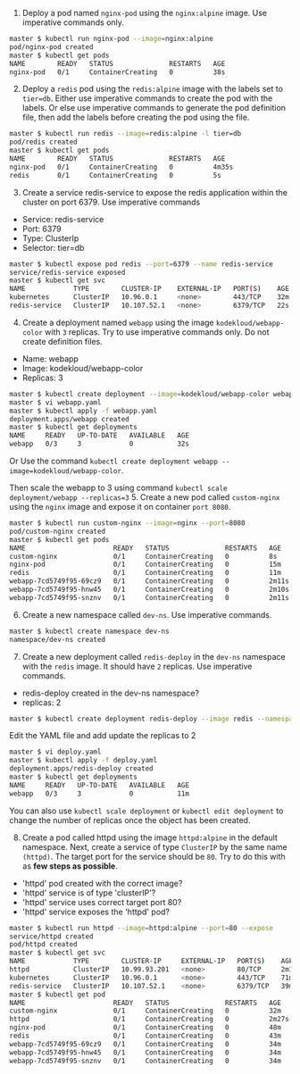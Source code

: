 1. Deploy a pod named `nginx-pod` using the `nginx:alpine` image.
Use imperative commands only.
```bash
master $ kubectl run nginx-pod --image=nginx:alpine
pod/nginx-pod created
master $ kubectl get pods
NAME        READY   STATUS              RESTARTS   AGE
nginx-pod   0/1     ContainerCreating   0          38s
```
2. Deploy a `redis` pod using the `redis:alpine` image with the labels set to `tier=db`.
Either use imperative commands to create the pod with the labels.
Or else use imperative commands to generate the pod definition file,
then add the labels before creating the pod using the file.
```bash
master $ kubectl run redis --image=redis:alpine -l tier=db
pod/redis created
master $ kubectl get pods
NAME        READY   STATUS              RESTARTS   AGE
nginx-pod   0/1     ContainerCreating   0          4m35s
redis       0/1     ContainerCreating   0          5s
```
3. Create a service redis-service to expose the redis application within the cluster on port 6379. Use imperative commands
- Service: redis-service
- Port: 6379
- Type: ClusterIp
- Selector: tier=db
```bash
master $ kubectl expose pod redis --port=6379 --name redis-service
service/redis-service exposed
master $ kubectl get svc
NAME            TYPE        CLUSTER-IP    EXTERNAL-IP   PORT(S)    AGE
kubernetes      ClusterIP   10.96.0.1     <none>        443/TCP    32m
redis-service   ClusterIP   10.107.52.1   <none>        6379/TCP   22s
```
4. Create a deployment named `webapp` using the image `kodekloud/webapp-color` with `3` replicas.
Try to use imperative commands only. Do not create definition files.
- Name: webapp
- Image: kodekloud/webapp-color
- Replicas: 3
```bash
master $ kubectl create deployment --image=kodekloud/webapp-color webapp --dry-run=client -o yaml > webapp.yaml
master $ vi webapp.yaml
master $ kubectl apply -f webapp.yaml
deployment.apps/webapp created
master $ kubectl get deployments
NAME     READY   UP-TO-DATE   AVAILABLE   AGE
webapp   0/3     3            0           32s
```
Or
Use the command `kubectl create deployment webapp --image=kodekloud/webapp-color`.

Then scale the webapp to 3 using command `kubectl scale deployment/webapp --replicas=3`
5. Create a new pod called `custom-nginx` using the `nginx` image and expose it on container `port 8080`.
```bash
master $ kubectl run custom-nginx --image=nginx --port=8080
pod/custom-nginx created
master $ kubectl get pods
NAME                      READY   STATUS              RESTARTS   AGE
custom-nginx              0/1     ContainerCreating   0          8s
nginx-pod                 0/1     ContainerCreating   0          15m
redis                     0/1     ContainerCreating   0          11m
webapp-7cd5749f95-69cz9   0/1     ContainerCreating   0          2m11s
webapp-7cd5749f95-hnw45   0/1     ContainerCreating   0          2m10s
webapp-7cd5749f95-snznv   0/1     ContainerCreating   0          2m11s
```
6. Create a new namespace called `dev-ns`.
Use imperative commands.
```bash
master $ kubectl create namespace dev-ns
namespace/dev-ns created
```
7. Create a new deployment called `redis-deploy` in the `dev-ns` namespace with the `redis` image. It should have `2` replicas.
Use imperative commands.
- redis-deploy created in the dev-ns namespace?
- replicas: 2
```bash
master $ kubectl create deployment redis-deploy --image redis --namespace=dev-ns --dry-run=client -o yaml > deploy.yaml
```
Edit the YAML file and add update the replicas to 2
```bash
master $ vi deploy.yaml
master $ kubectl apply -f deploy.yaml
deployment.apps/redis-deploy created
master $ kubectl get deployments
NAME     READY   UP-TO-DATE   AVAILABLE   AGE
webapp   0/3     3            0           11m
```
You can also use `kubectl scale deployment` or `kubectl edit deployment` to change the number of replicas once the object has been created.

8. Create a pod called httpd using the image `httpd:alpine` in the default namespace.
Next, create a service of type `ClusterIP` by the same name `(httpd)`. 
The target port for the service should be `80`.
Try to do this with as **few steps as possible**.
- 'httpd' pod created with the correct image?
- 'httpd' service is of type 'clusterIP'?
- 'httpd' service uses correct target port 80?
- 'httpd' service exposes the 'httpd' pod?
```bash
master $ kubectl run httpd --image=httpd:alpine --port=80 --expose
service/httpd created
pod/httpd created
master $ kubectl get svc
NAME            TYPE        CLUSTER-IP     EXTERNAL-IP   PORT(S)    AGE
httpd           ClusterIP   10.99.93.201   <none>        80/TCP     2m19s
kubernetes      ClusterIP   10.96.0.1      <none>        443/TCP    71m
redis-service   ClusterIP   10.107.52.1    <none>        6379/TCP   39m
master $ kubectl get pod
NAME                      READY   STATUS              RESTARTS   AGE
custom-nginx              0/1     ContainerCreating   0          32m
httpd                     0/1     ContainerCreating   0          2m27s
nginx-pod                 0/1     ContainerCreating   0          48m
redis                     0/1     ContainerCreating   0          43m
webapp-7cd5749f95-69cz9   0/1     ContainerCreating   0          34m
webapp-7cd5749f95-hnw45   0/1     ContainerCreating   0          34m
webapp-7cd5749f95-snznv   0/1     ContainerCreating   0          34m
```

